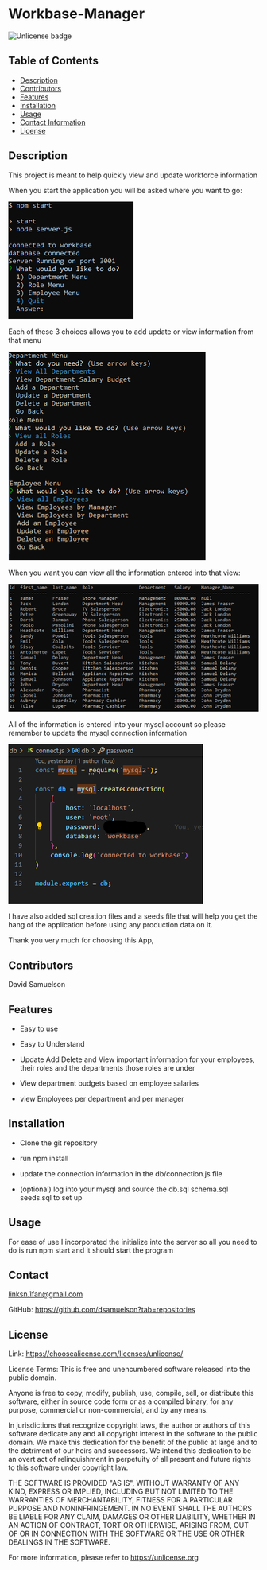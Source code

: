 # Workbase-Manager
![Unlicense badge](https://img.shields.io/badge/License-Unlicense-success)
## Table of Contents

- [Description](#description)
- [Contributors](#contributors)
- [Features](#features)
- [Installation](#installation)
- [Usage](#usage)
- [Contact Information](#contact)
- [License](#license)

## Description

This project is meant to help quickly view and update workforce information

When you start the application you will be asked where you want to go:

![workbase main page](/assets/images/workforce-start.png)

Each of these 3 choices allows you to add update or view information from that menu

![workbase menus](/assets/images/workbase-menus.png)

When you want you can view all the information entered into that view:

![employee information](/assets/images/employee-menu.png)

All of the information is entered into your mysql account so please remember to update the mysql connection information

![connection info](/assets/images/connection-info.png)

I have also added sql creation files and a seeds file that will help you get the hang of the application before using any production data on it.

Thank you very much for choosing this App,

## Contributors

David Samuelson

## Features

- Easy to use

- Easy to Understand

- Update Add Delete and View important information for your employees, their roles and the departments those roles are under

- View department budgets based on employee salaries

- view Employees per department and per manager

## Installation

- Clone the git repository

- run npm install

- update the connection information in the db/connection.js file

- (optional) log into your mysql and source the db.sql schema.sql seeds.sql to set up



## Usage

For ease of use I incorporated the initialize into the server so all you need to do is run npm start and it should start the program

## Contact

linksn.1fan@gmail.com

GitHub: https://github.com/dsamuelson?tab=repositories

## License

Link: https://choosealicense.com/licenses/unlicense/

License Terms:
This is free and unencumbered software released into the public domain.

Anyone is free to copy, modify, publish, use, compile, sell, or
distribute this software, either in source code form or as a compiled
binary, for any purpose, commercial or non-commercial, and by any
means.

In jurisdictions that recognize copyright laws, the author or authors
of this software dedicate any and all copyright interest in the
software to the public domain. We make this dedication for the benefit
of the public at large and to the detriment of our heirs and
successors. We intend this dedication to be an overt act of
relinquishment in perpetuity of all present and future rights to this
software under copyright law.

THE SOFTWARE IS PROVIDED "AS IS", WITHOUT WARRANTY OF ANY KIND,
EXPRESS OR IMPLIED, INCLUDING BUT NOT LIMITED TO THE WARRANTIES OF
MERCHANTABILITY, FITNESS FOR A PARTICULAR PURPOSE AND NONINFRINGEMENT.
IN NO EVENT SHALL THE AUTHORS BE LIABLE FOR ANY CLAIM, DAMAGES OR
OTHER LIABILITY, WHETHER IN AN ACTION OF CONTRACT, TORT OR OTHERWISE,
ARISING FROM, OUT OF OR IN CONNECTION WITH THE SOFTWARE OR THE USE OR
OTHER DEALINGS IN THE SOFTWARE.

For more information, please refer to <https://unlicense.org>
    
